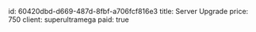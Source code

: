 id: 60420dbd-d669-487d-8fbf-a706fcf816e3
title: Server Upgrade
price: 750
client: superultramega
paid: true
